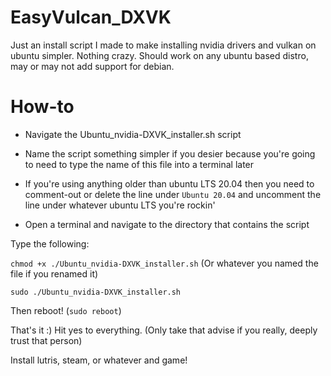 # EasyVulcan_DXVK
Just an install script I made to make installing nvidia drivers and vulkan on ubuntu simpler. Nothing crazy.
Should work on any ubuntu based distro, may or may not add support for debian.

# How-to

* Navigate the Ubuntu_nvidia-DXVK_installer.sh script

* Name the script something simpler if you desier because you're going to need to type the name of this file into a terminal later

* If you're using anything older than ubuntu LTS 20.04 then you need to comment-out or delete the line under `Ubuntu 20.04` and uncomment the line under whatever ubuntu LTS you're rockin'

* Open a terminal and navigate to the directory that contains the script

Type the following:

`chmod +x ./Ubuntu_nvidia-DXVK_installer.sh` (Or whatever you named the file if you renamed it)

`sudo ./Ubuntu_nvidia-DXVK_installer.sh`

Then reboot! (`sudo reboot`)

That's it :)
Hit yes to everything. (Only take that advise if you really, deeply trust that person)

Install lutris, steam, or whatever and game!
